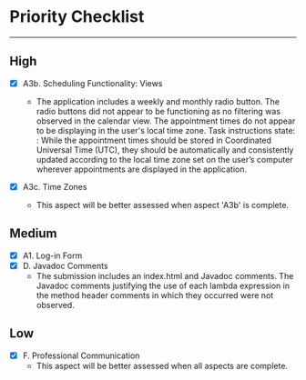 # Priority Checklist


--- 

## High

- [x] A3b. Scheduling Functionality: Views
    - The application includes a weekly and monthly radio button. The radio buttons did not appear to be functioning as no filtering was observed in the calendar view. The appointment times do not appear to be displaying in the user's local time zone. Task instructions state: : While the appointment times should be stored in Coordinated Universal Time (UTC), they should be automatically and consistently updated according to the local time zone set on the user’s computer wherever appointments are displayed in the application.
  

- [x] A3c. Time Zones
    - This aspect will be better assessed when aspect 'A3b' is complete.
  
## Medium
- [x] A1. Log-in Form
- [x] D. Javadoc Comments
  - The submission includes an index.html and Javadoc comments. The Javadoc comments justifying the use of each lambda expression in the method header comments in which they occurred were not observed.
  

## Low
- [x] F. Professional Communication
  - This aspect will be better assessed when all aspects are complete.
